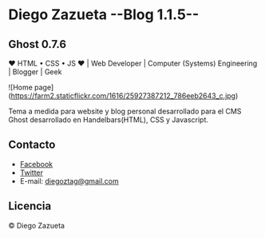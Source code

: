 ﻿

# Diego Zazueta --Blog 1.1.5--

## Ghost 0.7.6

❤ HTML • CSS • JS ❤ |  Web Developer | Computer (Systems) Engineering |  Blogger | Geek

![Home page] (https://farm2.staticflickr.com/1616/25927387212_786eeb2643_c.jpg)

Tema a medida para website y blog personal desarrollado para  el CMS Ghost desarrollado en Handelbars(HTML), CSS y Javascript.


## Contacto
* [Facebook](https://www.facebook.com/diegoztag)
* [Twitter](https://twitter.com/diegoztag)
* E-mail: diegoztag@gmail.com

## Licencia
© Diego Zazueta
